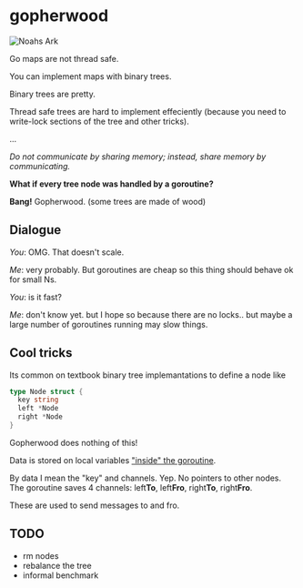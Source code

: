 # gopherwood

![Noahs Ark](https://upload.wikimedia.org/wikipedia/commons/2/23/Noahs_Ark.jpg)

Go maps are not thread safe. 

You can implement maps with binary trees.

Binary trees are pretty. 

Thread safe trees are hard to implement effeciently (because you need to write-lock sections of the tree and other tricks).

...

_Do not communicate by sharing memory; instead, share memory by communicating._

**What if every tree node was handled by a goroutine?**

**Bang!** Gopherwood. (some trees are made of wood)

## Dialogue

_You_: OMG. That doesn't scale.

_Me_: very probably. But goroutines are cheap so this thing should behave ok for small Ns.

_You_: is it fast? 

_Me_: don't know yet. but I hope so because there are no locks.. but maybe a large number of goroutines running may slow things.  



## Cool tricks

Its common on textbook binary tree implemantations to define a node like 

```go
type Node struct {
  key string
  left *Node
  right *Node
}
```

Gopherwood does nothing of this!

Data is stored on local variables ["inside" the goroutine](https://play.golang.org/p/uI5pyqPecK).  

By data I mean the "key" and channels. Yep. No pointers to other nodes. The goroutine saves 4 channels: left**To**, left**Fro**, right**To**, right**Fro**. 

These are used to send messages to and fro. 


## TODO 

 * rm nodes
 * rebalance the tree
 * informal benchmark 


